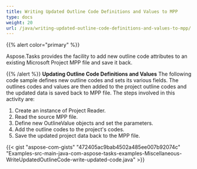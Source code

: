 ```yaml
---
title: Writing Updated Outline Code Definitions and Values to MPP
type: docs
weight: 20
url: /java/writing-updated-outline-code-definitions-and-values-to-mpp/
---
```


{{% alert color="primary" %}} 

Aspose.Tasks provides the facility to add new outline code attributes to an existing Microsoft Project MPP file and save it back.

{{% /alert %}} 
**Updating Outline Code Definitions and Values**
The following code sample defines new outline codes and sets its various fields. The outlines codes and values are then added to the project outline codes and the updated data is saved back to MPP file. The steps involved in this activity are:

1. Create an instance of Project Reader.
1. Read the source MPP file.
1. Define new OutlineValue objects and set the parameters.
1. Add the outline codes to the project's codes.
1. Save the updated project data back to the MPP file.



{{< gist "aspose-com-gists" "472405ac9bab4502a485ee007b92074c" "Examples-src-main-java-com-aspose-tasks-examples-Miscellaneous-WriteUpdatedOutlineCode-write-updated-code.java" >}}
